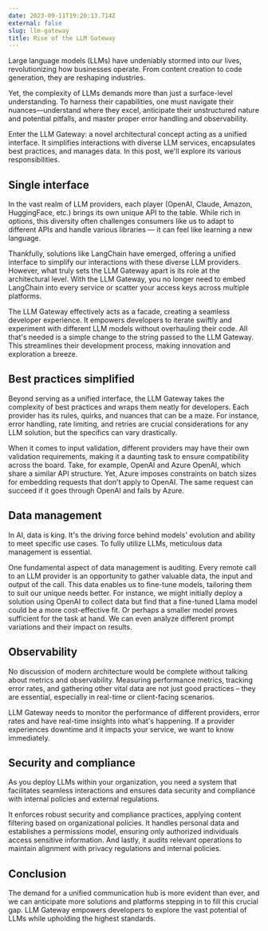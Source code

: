 ```yaml
---
date: 2023-09-11T19:20:13.714Z
external: false
slug: llm-gateway
title: Rise of the LLM Gateway 
---
```


Large language models (LLMs) have undeniably stormed into our lives, revolutionizing how businesses operate. From content creation to code generation, they are reshaping industries.

Yet, the complexity of LLMs demands more than just a surface-level understanding. To harness their capabilities, one must navigate their nuances—understand where they excel, anticipate their unstructured nature and potential pitfalls, and master proper error handling and observability.

Enter the LLM Gateway: a novel architectural concept acting as a unified interface. It simplifies interactions with diverse LLM services, encapsulates best practices, and manages data. In this post, we'll explore its various responsibilities.

## Single interface

In the vast realm of LLM providers, each player (OpenAI, Claude, Amazon, HuggingFace, etc.) brings its own unique API to the table. While rich in options, this diversity often challenges consumers like us to adapt to different APIs and handle various libraries — it can feel like learning a new language.

Thankfully, solutions like LangChain have emerged, offering a unified interface to simplify our interactions with these diverse LLM providers. However, what truly sets the LLM Gateway apart is its role at the architectural level. With the LLM Gateway, you no longer need to embed LangChain into every service or scatter your access keys across multiple platforms.

The LLM Gateway effectively acts as a facade, creating a seamless developer experience. It empowers developers to iterate swiftly and experiment with different LLM models without overhauling their code. All that's needed is a simple change to the string passed to the LLM Gateway. This streamlines their development process, making innovation and exploration a breeze.

## Best practices simplified

Beyond serving as a unified interface, the LLM Gateway takes the complexity of best practices and wraps them neatly for developers. Each provider has its rules, quirks, and nuances that can be a maze. For instance, error handling, rate limiting, and retries are crucial considerations for any LLM solution, but the specifics can vary drastically.

When it comes to input validation, different providers may have their own validation requirements, making it a daunting task to ensure compatibility across the board. Take, for example, OpenAI and Azure OpenAI, which share a similar API structure. Yet, Azure imposes constraints on batch sizes for embedding requests that don't apply to OpenAI. The same request can succeed if it goes through OpenAI and fails by Azure.

## Data management

In AI, data is king. It's the driving force behind models' evolution and ability to meet specific use cases. To fully utilize LLMs, meticulous data management is essential.

One fundamental aspect of data management is auditing. Every remote call to an LLM provider is an opportunity to gather valuable data, the input and output of the call. This data enables us to fine-tune models, tailoring them to suit our unique needs better. For instance, we might initially deploy a solution using OpenAI to collect data but find that a fine-tuned Llama model could be a more cost-effective fit. Or perhaps a smaller model proves sufficient for the task at hand. We can even analyze different prompt variations and their impact on results.

## Observability

No discussion of modern architecture would be complete without talking about metrics and observability. Measuring performance metrics, tracking error rates, and gathering other vital data are not just good practices – they are essential, especially in real-time or client-facing scenarios.

LLM Gateway needs to monitor the performance of different providers, error rates and have real-time insights into what's happening. If a provider experiences downtime and it impacts your service, we want to know immediately.

## Security and compliance

As you deploy LLMs within your organization, you need a system that facilitates seamless interactions and ensures data security and compliance with internal policies and external regulations.

It enforces robust security and compliance practices, applying content filtering based on organizational policies. It handles personal data and establishes a permissions model, ensuring only authorized individuals access sensitive information. And lastly, it audits relevant operations to maintain alignment with privacy regulations and internal policies.

## Conclusion

The demand for a unified communication hub is more evident than ever, and we can anticipate more solutions and platforms stepping in to fill this crucial gap. LLM Gateway empowers developers to explore the vast potential of LLMs while upholding the highest standards.